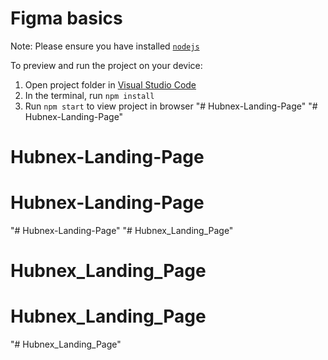 
  # Figma basics

  Note: Please ensure you have installed <code><a href="https://nodejs.org/en/download/">nodejs</a></code>

  To preview and run the project on your device:
  1) Open project folder in <a href="https://code.visualstudio.com/download">Visual Studio Code</a>
  2) In the terminal, run `npm install`
  3) Run `npm start` to view project in browser
  "# Hubnex-Landing-Page" 
"# Hubnex-Landing-Page" 
# Hubnex-Landing-Page
# Hubnex-Landing-Page
"# Hubnex-Landing-Page" 
"# Hubnex_Landing_Page" 
# Hubnex_Landing_Page
# Hubnex_Landing_Page
"# Hubnex_Landing_Page" 
